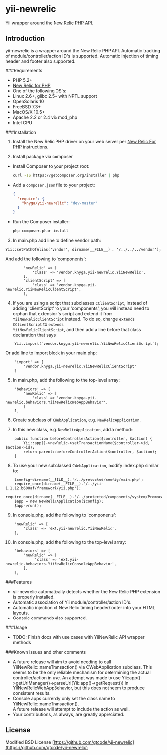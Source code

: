 yii-newrelic
============

Yii wrapper around the [New Relic](https://newrelic.com/) [PHP API](https://newrelic.com/docs/php/the-php-api).

Introduction
---------
yii-newrelic is a wrapper around the New Relic PHP API.  Automatic tracking of module/controller/action ID's is supported.  Automatic injection of timing header and footer also supported.

###Requirements

* PHP 5.2+
* [New Relic for PHP](https://newrelic.com/docs/php/new-relic-for-php)
* One of the following OS's:
 * Linux 2.6+, glibc 2.5+ with NPTL support
 * OpenSolaris 10
 * FreeBSD 7.3+
 * MacOS/X 10.5+
* Apache 2.2 or 2.4 via mod_php
* Intel CPU

###Installation

1) Install the New Relic PHP driver on your web server per [New Relic For PHP](https://newrelic.com/docs/php/new-relic-for-php) instructions.

2) Install package via composer

 * Install Composer to your project root:
    ```bash
    curl -sS https://getcomposer.org/installer | php
    ```
    
 * Add a `composer.json` file to your project:
    ```json
    {
      "require": {
        "knyga/yii-newrelic": "dev-master"
      }
    }
    ```

 * Run the Composer installer:
    ```bash
    php composer.phar install
    ```

3) In main.php add line to define vendor path:

```
Yii::setPathOfAlias('vendor', dirname(__FILE__) . '/../../../vendor');
```

And add the following to 'components':
```
        'newRelic' => [
            'class' => 'vendor.knyga.yii-newrelic.YiiNewRelic',
        ],
        'clientScript' => [
            'class' => 'vendor.knyga.yii-newrelic.YiiNewRelicClientScript',
        ],
```

4) If you are using a script that subclasses <code>CClientScript</code>, instead of adding
'clientScript' to your 'components', you will instead need to orphan that
extension's script and extend it from <code>YiiNewRelicClientScript</code> instead.  To do so,
change <code>extends CClientScript</code> to <code>extends YiiNewRelicClientScript</code>, and then
add a line before that class declaration that says:
```
	Yii::import('vendor.knyga.yii-newrelic.YiiNewRelicClientScript');
```

Or add line to import block in your main.php:
```
    'import' => [
        'vendor.knyga.yii-newrelic.YiiNewRelicClientScript'
    ]
```

5) In main.php, add the following to the top-level array:
```
    'behaviors' => [
        'newRelic' => [
            'class' => 'vendor.knyga.yii-newrelic.behaviors.YiiNewRelicWebAppBehavior',
        ]
    ],
```

6) Create subclass of <code>CWebApplication</code>, e.g. <code>NewRelicApplication</code>.

7) In this new class, e.g. <code>NewRelicApplication</code>, add a method::
```
	public function beforeControllerAction($controller, $action) {
		Yii::app()->newRelic->setTransactionName($controller->id, $action->id);
		return parent::beforeControllerAction($controller, $action);
	}
```

8) To use your new subclassed <code>CWebApplication</code>, modify index.php similar to:
```
	$config=dirname(__FILE__).'/../protected/config/main.php';
	require_once(dirname(__FILE__).'/../yii-1.1.12.b600af/framework/yii.php');
	require_once(dirname(__FILE__).'/../protected/components/system/PromocastApplication.php');
	$app = new NewRelicApplication($config);
	$app->run();
```

9) In console.php, add the following to 'components':
```
	'newRelic' => [
		'class' => 'ext.yii-newrelic.YiiNewRelic',
	],
```

10) In console.php, add the following to the top-level array:
```
	'behaviors' => [
		'newRelic' => [
			 'class' => 'ext.yii-newrelic.behaviors.YiiNewRelicConsoleAppBehavior',
		],
	],
```

###Features

* yii-newrelic automatically detects whether the New Relic PHP extension is properly installed.
* Automatic association of Yii module/controller/action ID's.
* Automatic injection of New Relic timing header/footer into your HTML layouts.
* Console commands also supported.

###Usage

* TODO: Finish docs with use cases with YiiNewRelic API wrapper methods

###Known issues and other comments

* A future release will aim to avoid needing to call YiiNewRelic::nameTransaction() 
  via CWebApplication subclass. This seems to be the only reliable mechanism for 
  determining the actual controller/action in use.  An attempt was made to use 
  Yii::app()->getUrlManager()->parseUrl(Yii::app()->getRequest()) in 
  YiiNewRelicWebAppBehavior, but this does not seem to produce consistent results. 
* Console apps currently only set the class name to YiiNewRelic::nameTransaction().  
  A future release will attempt to include the action as well.
* Your contributions, as always, are greatly appreciated.

License
---------
Modified BSD License
[https://github.com/gtcode/yii-newrelic](https://github.com/gtcode/yii-newrelic)
